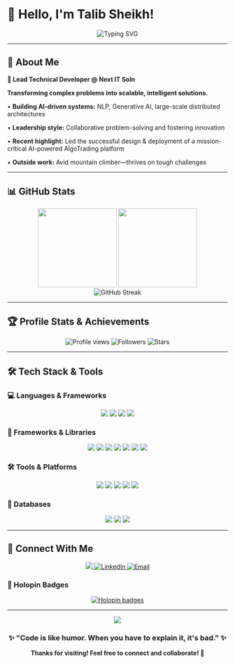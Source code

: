 # 👋 Hello, I'm Talib Sheikh!

<div align="center">
  <img src="https://readme-typing-svg.herokuapp.com?font=Fira+Code&size=32&duration=2800&pause=2000&color=A9FEF7&center=true&vCenter=true&width=940&lines=Software+Engineer+%7C+Frontend+Developer;Turning+creative+ideas+into+pixel-perfect+reality;One+line+of+code+at+a+time+%F0%9F%9A%80" alt="Typing SVG" />
</div>

---

## 🚀 About Me

**🔹 Lead Technical Developer @ Next IT Soln**

**Transforming complex problems into scalable, intelligent solutions.**

• **Building AI-driven systems:** NLP, Generative AI, large-scale distributed architectures

• **Leadership style:** Collaborative problem-solving and fostering innovation

• **Recent highlight:** Led the successful design & deployment of a mission-critical AI-powered AlgoTrading platform

• **Outside work:** Avid mountain climber—thrives on tough challenges

---

## 📊 GitHub Stats

<div align="center">
  <img height="180em" src="https://github-readme-stats.vercel.app/api?username=Talibshaib&show_icons=true&theme=tokyonight&include_all_commits=true&count_private=true&hide_border=true"/>
  <img height="180em" src="https://github-readme-stats.vercel.app/api/top-langs/?username=Talibshaib&layout=compact&langs_count=8&theme=tokyonight&hide_border=true"/>
</div>

<div align="center">
  <img src="https://github-readme-streak-stats.herokuapp.com/?user=Talibshaib&theme=tokyonight&hide_border=true" alt="GitHub Streak" />
</div>

---

## 🏆 Profile Stats & Achievements

<div align="center">
  <img src="https://komarev.com/ghpvc/?username=Talibshaib&color=blueviolet&style=flat-square&label=Profile+Views" alt="Profile views" />
  <img src="https://img.shields.io/github/followers/Talibshaib?label=Followers&style=flat-square&color=blue" alt="Followers" />
  <img src="https://img.shields.io/github/stars/Talibshaib?label=Stars&style=flat-square&color=yellow" alt="Stars" />
</div>

---

## 🛠️ Tech Stack & Tools

### 💻 Languages & Frameworks
<div align="center">
  <img src="https://img.shields.io/badge/JavaScript-F7DF1E?style=for-the-badge&logo=javascript&logoColor=black" />
  <img src="https://img.shields.io/badge/TypeScript-007ACC?style=for-the-badge&logo=typescript&logoColor=white" />
  <img src="https://img.shields.io/badge/Python-3776AB?style=for-the-badge&logo=python&logoColor=white" />
  <img src="https://img.shields.io/badge/C++-00599C?style=for-the-badge&logo=c%2B%2B&logoColor=white" />
</div>

### 🚀 Frameworks & Libraries
<div align="center">
  <img src="https://img.shields.io/badge/React-20232A?style=for-the-badge&logo=react&logoColor=61DAFB" />
  <img src="https://img.shields.io/badge/Next.js-000000?style=for-the-badge&logo=nextdotjs&logoColor=white" />
  <img src="https://img.shields.io/badge/React_Native-20232A?style=for-the-badge&logo=react&logoColor=61DAFB" />
  <img src="https://img.shields.io/badge/Node.js-6DA55F?style=for-the-badge&logo=node.js&logoColor=white" />
  <img src="https://img.shields.io/badge/Express.js-404D59?style=for-the-badge&logo=express&logoColor=white" />
  <img src="https://img.shields.io/badge/REST_API-FF6C37?style=for-the-badge&logo=postman&logoColor=white" />
  <img src="https://img.shields.io/badge/WebSockets-010101?style=for-the-badge&logo=websocket&logoColor=white" />
</div>

### 🛠️ Tools & Platforms
<div align="center">
  <img src="https://img.shields.io/badge/Git-F05032?style=for-the-badge&logo=git&logoColor=white" />
  <img src="https://img.shields.io/badge/GitHub-181717?style=for-the-badge&logo=github&logoColor=white" />
  <img src="https://img.shields.io/badge/Linux-FCC624?style=for-the-badge&logo=linux&logoColor=black" />
  <img src="https://img.shields.io/badge/Docker-2496ED?style=for-the-badge&logo=docker&logoColor=white" />
  <img src="https://img.shields.io/badge/Postman-FF6C37?style=for-the-badge&logo=postman&logoColor=white" />
</div>

### 💽 Databases
<div align="center">
  <img src="https://img.shields.io/badge/MongoDB-4EA94B?style=for-the-badge&logo=mongodb&logoColor=white" />
  <img src="https://img.shields.io/badge/MySQL-4479A1?style=for-the-badge&logo=mysql&logoColor=white" />
  <img src="https://img.shields.io/badge/Supabase-3FCF8E?style=for-the-badge&logo=supabase&logoColor=white" />
</div>

---

## 🤝 Connect With Me

<div align="center">
  <a href="https://www.linkedin.com/in/talib-sheikh-385a85251/" target="_blank">
    <img src="https://img.shields.io/badge/LinkedIn-0A66C2?style=for-the-badge&logo=linkedin&logoColor=white" />
  </a>
  <a href="https://www.linkedin.com/in/talib-sheikh-385a85251/">
    <img src="https://img.shields.io/badge/LinkedIn-0077B5?style=for-the-badge&logo=linkedin&logoColor=white" alt="LinkedIn" />
  </a>
  <a href="mailto:mdtalib23038@gmail.com">
    <img src="https://img.shields.io/badge/Gmail-D14836?style=for-the-badge&logo=gmail&logoColor=white" alt="Email" />
  </a>
</div>

### 🏅 Holopin Badges
<div align="center">
  <a href="https://holopin.io/@talibshaib">
    <img src="https://holopin.me/talibshaib" alt="Holopin badges" />
  </a>
</div>

---

<div align="center">
  <img src="https://capsule-render.vercel.app/api?type=waving&color=gradient&height=100&section=footer" />
  
  ### ✨ "Code is like humor. When you have to explain it, it's bad." ✨
  
  <strong>Thanks for visiting! Feel free to connect and collaborate! 🚀</strong>
</div>
